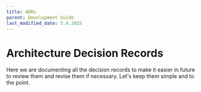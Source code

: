 ```yaml
---
title: ADRs
parent: Development Guide
last_modified_date: 5.6.2025
---
```


# Architecture Decision Records

Here we are documenting all the decision records to make it easier in future to review them and revise them if necessary. 
Let's keep them simple and to the point.